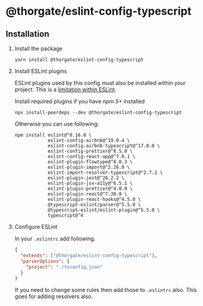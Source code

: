 # @thorgate/eslint-config-typescript

## Installation

1) Install the package
    
   ```shell script
   yarn install @thorgate/eslint-config-typescript
   ```

1) Install ESLint plugins 
   
   ESLint plugins used by this config must also be installed within your project. This is a [limitation within ESLint](https://github.com/eslint/rfcs/pull/5).
   
   Install required plugins if you have *npm 5+* installed
   ```shell script
   npx install-peerdeps --dev @thorgate/eslint-config-typescript
   ```
   
   Otherwise you can use following:
   
   ```shell script
   npm install eslint@^8.16.0 \
               eslint-config-airbnb@^19.0.4 \
               eslint-config-airbnb-typescript@^17.0.0 \
               eslint-config-prettier@^8.5.0 \
               eslint-config-react-app@^7.0.1 \
               eslint-plugin-flowtype@^8.0.3 \
               eslint-plugin-import@^2.26.0 \
               eslint-import-resolver-typescript@^2.7.1 \
               eslint-plugin-jest@^26.2.2 \
               eslint-plugin-jsx-a11y@^6.5.1 \
               eslint-plugin-prettier@^4.0.0 \
               eslint-plugin-react@^7.30.0 \
               eslint-plugin-react-hooks@^4.5.0 \
               @typescript-eslint/parser@^5.5.0 \
               @typescript-eslint/eslint-plugin@^5.5.0 \
               typescript@^4
   ```

1) Configure ESLint

    In your `.eslintrc` add following.
    
    ```json
    {
      "extends": ["@thorgate/eslint-config-typescript"],
      "parserOptions": {
        "project": "./tsconfig.json"
      }
    }
    ```
   
   If you need to change some rules then add those to `.eslintrc` also. This goes for adding resolvers also.
